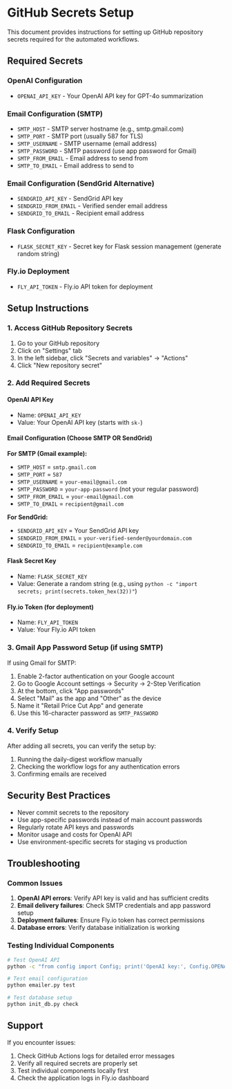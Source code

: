 # GitHub Secrets Setup

This document provides instructions for setting up GitHub repository secrets required for the automated workflows.

## Required Secrets

### OpenAI Configuration
- `OPENAI_API_KEY` - Your OpenAI API key for GPT-4o summarization

### Email Configuration (SMTP)
- `SMTP_HOST` - SMTP server hostname (e.g., smtp.gmail.com)
- `SMTP_PORT` - SMTP port (usually 587 for TLS)
- `SMTP_USERNAME` - SMTP username (email address)
- `SMTP_PASSWORD` - SMTP password (use app password for Gmail)
- `SMTP_FROM_EMAIL` - Email address to send from
- `SMTP_TO_EMAIL` - Email address to send to

### Email Configuration (SendGrid Alternative)
- `SENDGRID_API_KEY` - SendGrid API key
- `SENDGRID_FROM_EMAIL` - Verified sender email address
- `SENDGRID_TO_EMAIL` - Recipient email address

### Flask Configuration
- `FLASK_SECRET_KEY` - Secret key for Flask session management (generate random string)

### Fly.io Deployment
- `FLY_API_TOKEN` - Fly.io API token for deployment

## Setup Instructions

### 1. Access GitHub Repository Secrets
1. Go to your GitHub repository
2. Click on "Settings" tab
3. In the left sidebar, click "Secrets and variables" → "Actions"
4. Click "New repository secret"

### 2. Add Required Secrets

#### OpenAI API Key
- Name: `OPENAI_API_KEY`
- Value: Your OpenAI API key (starts with `sk-`)

#### Email Configuration (Choose SMTP OR SendGrid)

**For SMTP (Gmail example):**
- `SMTP_HOST` = `smtp.gmail.com`
- `SMTP_PORT` = `587`
- `SMTP_USERNAME` = `your-email@gmail.com`
- `SMTP_PASSWORD` = `your-app-password` (not your regular password)
- `SMTP_FROM_EMAIL` = `your-email@gmail.com`
- `SMTP_TO_EMAIL` = `recipient@gmail.com`

**For SendGrid:**
- `SENDGRID_API_KEY` = Your SendGrid API key
- `SENDGRID_FROM_EMAIL` = `your-verified-sender@yourdomain.com`
- `SENDGRID_TO_EMAIL` = `recipient@example.com`

#### Flask Secret Key
- Name: `FLASK_SECRET_KEY`
- Value: Generate a random string (e.g., using `python -c "import secrets; print(secrets.token_hex(32))"`)

#### Fly.io Token (for deployment)
- Name: `FLY_API_TOKEN`
- Value: Your Fly.io API token

### 3. Gmail App Password Setup (if using SMTP)

If using Gmail for SMTP:
1. Enable 2-factor authentication on your Google account
2. Go to Google Account settings → Security → 2-Step Verification
3. At the bottom, click "App passwords"
4. Select "Mail" as the app and "Other" as the device
5. Name it "Retail Price Cut App" and generate
6. Use this 16-character password as `SMTP_PASSWORD`

### 4. Verify Setup

After adding all secrets, you can verify the setup by:
1. Running the daily-digest workflow manually
2. Checking the workflow logs for any authentication errors
3. Confirming emails are received

## Security Best Practices

- Never commit secrets to the repository
- Use app-specific passwords instead of main account passwords
- Regularly rotate API keys and passwords
- Monitor usage and costs for OpenAI API
- Use environment-specific secrets for staging vs production

## Troubleshooting

### Common Issues

1. **OpenAI API errors**: Verify API key is valid and has sufficient credits
2. **Email delivery failures**: Check SMTP credentials and app password setup
3. **Deployment failures**: Ensure Fly.io token has correct permissions
4. **Database errors**: Verify database initialization is working

### Testing Individual Components

```bash
# Test OpenAI API
python -c "from config import Config; print('OpenAI key:', Config.OPENAI_API_KEY[:10] + '...')"

# Test email configuration
python emailer.py test

# Test database setup
python init_db.py check
```

## Support

If you encounter issues:
1. Check GitHub Actions logs for detailed error messages
2. Verify all required secrets are properly set
3. Test individual components locally first
4. Check the application logs in Fly.io dashboard